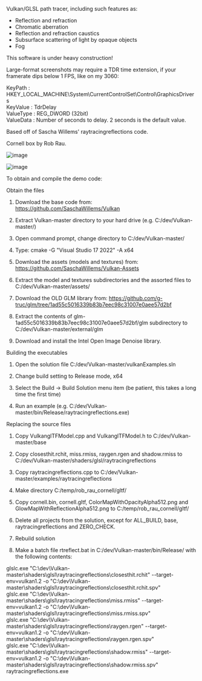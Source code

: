 Vulkan/GLSL path tracer, including such features as:

- Reflection and refraction
- Chromatic aberration
- Reflection and refraction caustics
- Subsurface scattering of light by opaque objects
- Fog

This software is under heavy construction!

Large-format screenshots may require a TDR time extension, if your framerate dips below 1 FPS, like on my 3060:

KeyPath : HKEY_LOCAL_MACHINE\System\CurrentControlSet\Control\GraphicsDrivers<br>
KeyValue : TdrDelay<br>
ValueType : REG_DWORD (32bit)<br>
ValueData : Number of seconds to delay. 2 seconds is the default value.<br>

Based off of Sascha Willems' raytracingreflections code.

Cornell box by Rob Rau.

![image](https://github.com/sjhalayka/bidirectional_path_tracer/assets/16404554/522482ce-2132-458f-b7d8-46190c5690cb)

![image](https://github.com/sjhalayka/bidirectional_path_tracer/assets/16404554/8bd1ed4f-ee14-401e-a788-feaffaf5bb2f)


To obtain and compile the demo code:

Obtain the files

1) Download the base code from: https://github.com/SaschaWillems/Vulkan

2) Extract Vulkan-master directory to your hard drive (e.g. C:/dev/Vulkan-master/)

3) Open command prompt, change directory to C:/dev/Vulkan-master/

4) Type: cmake -G "Visual Studio 17 2022" -A x64

5) Download the assets (models and textures) from: https://github.com/SaschaWillems/Vulkan-Assets

6) Extract the model and textures subdirectories and the assorted files to C:/dev/Vulkan-master/assets/

7) Download the OLD GLM library from: https://github.com/g-truc/glm/tree/1ad55c5016339b83b7eec98c31007e0aee57d2bf

8) Extract the contents of glm-1ad55c5016339b83b7eec98c31007e0aee57d2bf/glm subdirectory to C:/dev/Vulkan-master/external/glm

9) Download and install the Intel Open Image Denoise library.


Building the executables

1) Open the solution file C:/dev/Vulkan-master/vulkanExamples.sln

2) Change build setting to Release mode, x64

3) Select the Build -> Build Solution menu item (be patient, this takes a long time the first time)

4) Run an example (e.g. C:/dev/Vulkan-master/bin/Release/raytracingreflections.exe)


Replacing the source files

1) Copy VulkanglTFModel.cpp and VulkanglTFModel.h to C:/dev/Vulkan-master/base

2) Copy closesthit.rchit, miss.rmiss, raygen.rgen and shadow.rmiss to C:/dev/Vulkan-master/shaders/glsl/raytracingreflections

3) Copy raytracingreflections.cpp to C:/dev/Vulkan-master/examples/raytracingreflections

4) Make directory C:/temp/rob_rau_cornell/gltf/

5) Copy cornell.bin, cornell.gltf, ColorMapWithOpacityAlpha512.png and GlowMapWithReflectionAlpha512.png to C:/temp/rob_rau_cornell/gltf/

6) Delete all projects from the solution, except for ALL_BUILD, base, raytracingreflections and ZERO_CHECK.

7) Rebuild solution

8) Make a batch file rtreflect.bat in C:/dev/Vulkan-master/bin/Release/ with the following contents:

glslc.exe "C:\dev\Vulkan-master\shaders\glsl\raytracingreflections\closesthit.rchit"  --target-env=vulkan1.2 -o "C:\dev\Vulkan-master\shaders\glsl\raytracingreflections\closesthit.rchit.spv" <br>
glslc.exe "C:\dev\Vulkan-master\shaders\glsl\raytracingreflections\miss.rmiss" --target-env=vulkan1.2 -o "C:\dev\Vulkan-master\shaders\glsl\raytracingreflections\miss.rmiss.spv"<br>
glslc.exe "C:\dev\Vulkan-master\shaders\glsl\raytracingreflections\raygen.rgen" --target-env=vulkan1.2 -o "C:\dev\Vulkan-master\shaders\glsl\raytracingreflections\raygen.rgen.spv"<br>
glslc.exe "C:\dev\Vulkan-master\shaders\glsl\raytracingreflections\shadow.rmiss" --target-env=vulkan1.2 -o "C:\dev\Vulkan-master\shaders\glsl\raytracingreflections\shadow.rmiss.spv"<br>
raytracingreflections.exe






